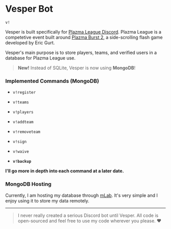 ﻿# Vesper Bot

`v!`

Vesper is built specifically for [Plazma League Discord](https://discord.gg/XM4Djbd). Plazma League is a competetive event built around [Plazma Burst 2](https://plazmaburst2.com), a side-scrolling flash game developed by Eric Gurt.

Vesper's main purpose is to store players, teams, and verified users in a database for Plazma League use.

> **New!** Instead of SQLite, Vesper is now using **MongoDB**!

### Implemented Commands (MongoDB)
- `v!register`
- `v!teams`
- `v!players`
- `v!addteam`
- `v!removeteam`
- `v!sign`
- `v!waive`

- **`v!backup`**

__I'll go more in depth into each command at a later date.__

### MongoDB Hosting

Currently, I am hosting my database through [mLab](https://mlab.com/). It's very simple and I enjoy using it to store my data remotely.

---

> I never really created a serious Discord bot until Vesper. All code is open-sourced and feel free to use my code wherever you please. ❤